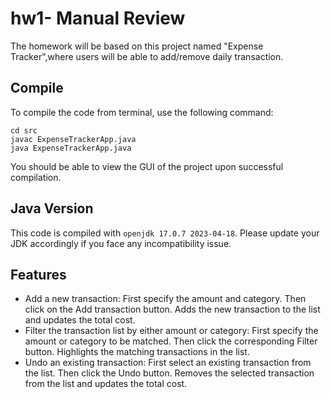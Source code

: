 # hw1- Manual Review

The homework will be based on this project named "Expense Tracker",where users will be able to add/remove daily transaction. 

## Compile

To compile the code from terminal, use the following command:
```
cd src
javac ExpenseTrackerApp.java
java ExpenseTrackerApp.java
```

You should be able to view the GUI of the project upon successful compilation. 

## Java Version
This code is compiled with ```openjdk 17.0.7 2023-04-18```. Please update your JDK accordingly if you face any incompatibility issue.

## Features

* Add a new transaction: First specify the amount and category. Then click on the Add transaction button. Adds the new transaction to the list and updates the total cost.
* Filter the transaction list by either amount or category: First specify the amount or category to be matched. Then click the corresponding Filter button. Highlights the matching transactions in the list.
* Undo an existing transaction: First select an existing transaction from the list. Then click the Undo button. Removes the selected transaction from the list and updates the total cost.